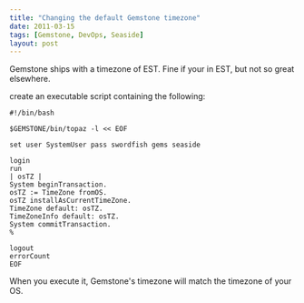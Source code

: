 ```yaml
---
title: "Changing the default Gemstone timezone"
date: 2011-03-15
tags: [Gemstone, DevOps, Seaside]
layout: post
---
```

Gemstone ships with a timezone of EST. Fine if your in EST, but not so great elsewhere.

create an executable script containing the following:

```
#!/bin/bash

$GEMSTONE/bin/topaz -l << EOF

set user SystemUser pass swordfish gems seaside

login
run
| osTZ |
System beginTransaction.
osTZ := TimeZone fromOS.
osTZ installAsCurrentTimeZone.
TimeZone default: osTZ.
TimeZoneInfo default: osTZ.
System commitTransaction.
%

logout
errorCount
EOF
```

When you execute it, Gemstone's timezone will match the timezone of your OS.
